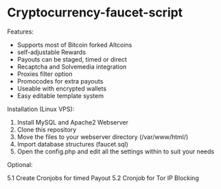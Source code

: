 Cryptocurrency-faucet-script
============================
Features:
- Supports most of Bitcoin forked Altcoins
- self-adjustable Rewards
- Payouts can be staged, timed or direct
- Recaptcha and Solvemedia integration
- Proxies filter option
- Promocodes for extra payouts
- Useable with encrypted wallets
- Easy editable template system

Installation (Linux VPS):

1. Install MySQL and Apache2 Webserver
2. Clone this repository
3. Move the files to your webserver directory (/var/www/html/) 
3. Import database structures (faucet.sql)
4. Open the config.php and edit all the settings within to suit your needs

Optional:

5.1 Create Cronjobs for timed Payout
5.2 Cronjob for Tor IP Blocking

